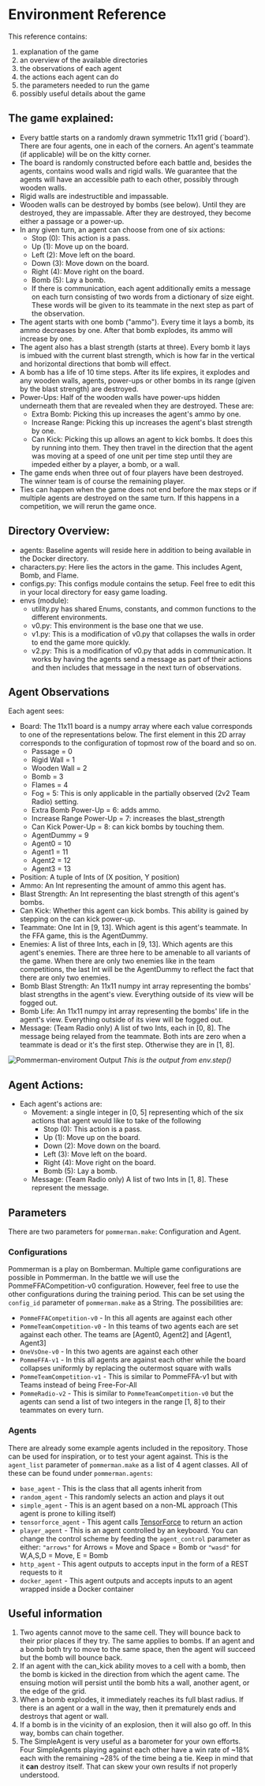 # Environment Reference

This reference contains:
 1. explanation of the game
 2. an overview of the available directories
 3. the observations of each agent
 4. the actions each agent can do
 5. the parameters needed to run the game
 6. possibly useful details about the game

## The game explained:

* Every battle starts on a randomly drawn symmetric 11x11 grid (`board'). There are four agents, one in each of the corners. An agent's teammate (if applicable) will be on the kitty corner.
* The board is randomly constructed before each battle and, besides the agents, contains wood walls and rigid walls. We guarantee that the agents will have an accessible path to each other, possibly through wooden walls.
* Rigid walls are indestructible and impassable.
* Wooden walls can be destroyed by bombs (see below). Until they are destroyed, they are impassable. After they are destroyed, they become either a passage or a power-up.
* In any given turn, an agent can choose from one of six actions:
  * Stop (0): This action is a pass.
  * Up (1): Move up on the board.
  * Left (2): Move left on the board.
  * Down (3): Move down on the board.
  * Right (4): Move right on the board.
  * Bomb (5): Lay a bomb.
  * If there is communication, each agent additionally emits a message on each turn consisting of two words from a dictionary of size eight. These words will be given to its teammate in the next step as part of the observation.
* The agent starts with one bomb ("ammo"). Every time it lays a bomb, its ammo decreases by one. After that bomb explodes, its ammo will increase by one.
* The agent also has a blast strength (starts at three). Every bomb it lays is imbued with the current blast strength, which is how far in the vertical and horizontal directions that bomb will effect.
* A bomb has a life of 10 time steps. After its life expires, it explodes and any wooden walls, agents, power-ups or other bombs in its range (given by the blast strength) are destroyed.
* Power-Ups: Half of the wooden walls have power-ups hidden underneath them that are revealed when they are destroyed. These are:
  * Extra Bomb: Picking this up increases the agent's ammo by one.
  * Increase Range: Picking this up increases the agent's blast strength by one.
  * Can Kick: Picking this up allows an agent to kick bombs. It does this by running into them. They then travel in the direction that the agent was moving at a speed of one unit per time step until they are impeded either by a player, a bomb, or a wall.
* The game ends when three out of four players have been destroyed. The winner team is of course the remaining player.
* Ties can happen when the game does not end before the max steps or if multiple agents are destroyed on the same turn. If this happens in a competition, we will rerun the game once.        

## Directory Overview:

* agents: Baseline agents will reside here in addition to being available in the Docker directory. 
* characters.py: Here lies the actors in the game. This includes Agent, Bomb, and Flame.
* configs.py: This configs module contains the setup. Feel free to edit this in your local directory for easy game loading.
* envs (module):
  * utility.py has shared Enums, constants, and common functions to the different environments.
  * v0.py: This environment is the base one that we use. 
  * v1.py: This is a modification of v0.py that collapses the walls in order to end the game more quickly.
  * v2.py: This is a modification of v0.py that adds in communication. It works by having the agents send a message as part of their actions and then includes that message in the next turn of observations.

## Agent Observations

Each agent sees:
  * Board: The 11x11 board is a numpy array where each value corresponds to one of the representations below. The first element in this 2D array corresponds to the configuration of topmost row of the board and so on.
    * Passage = 0
    * Rigid Wall = 1
    * Wooden Wall = 2
    * Bomb = 3
    * Flames = 4
    * Fog = 5: This is only applicable in the partially observed (2v2 Team Radio) setting.
    * Extra Bomb Power-Up = 6: adds ammo.
    * Increase Range Power-Up = 7: increases the blast_strength
    * Can Kick Power-Up = 8: can kick bombs by touching them.
    * AgentDummy = 9
    * Agent0 = 10
    * Agent1 = 11
    * Agent2 = 12
    * Agent3 = 13
  * Position: A tuple of Ints of (X position, Y position)
  * Ammo: An Int representing the amount of ammo this agent has. 
  * Blast Strength: An Int representing the blast strength of this agent's bombs.
  * Can Kick: Whether this agent can kick bombs. This ability is gained by stepping on the can kick power-up.
  * Teammate: One Int in [9, 13].  Which agent is this agent's teammate. In the FFA game, this is the AgentDummy.
  * Enemies: A list of three Ints, each in [9, 13]. Which agents are this agent's enemies. There are three here to be amenable to all variants of the game. When there are only two enemies like in the team competitions, the last Int will be the AgentDummy to reflect the fact that there are only two enemies.
  * Bomb Blast Strength: An 11x11 numpy int array representing the bombs' blast strengths in the agent's view. Everything outside of its view will be fogged out.
  * Bomb Life: An 11x11 numpy int array representing the bombs' life in the agent's view. Everything outside of its view will be fogged out.
  * Message: (Team Radio only) A list of two Ints, each in [0, 8]. The message being relayed from the teammate. Both ints are zero when a teammate is dead or it's the first step. Otherwise they are in [1, 8].


![Pommerman-enviroment Output](./assets/pom_env_output.png) *This is the output from env.step()*  

## Agent Actions:

* Each agent's actions are:
  * Movement: a single integer in [0, 5] representing which of the six actions that agent would like to take of the following
    * Stop (0): This action is a pass.
    * Up (1): Move up on the board.
    * Down (2): Move down on the board.
    * Left (3): Move left on the board.
    * Right (4): Move right on the board.
    * Bomb (5): Lay a bomb.
  * Message: (Team Radio only) A list of two Ints in [1, 8]. These represent the message. 
        

## Parameters
There are two parameters for `pommerman.make`: Configuration and Agent.

### Configurations
Pommerman is a play on Bomberman. Multiple game configurations are possible in Pommerman. In the battle we will use the PommeFFACompetition-v0 configuration. However, feel free to use the other configurations during the training period. This can be set using the `config_id` parameter of `pommerman.make` as a String. The possibilities are:   

* `PommeFFACompetition-v0` - In this all agents are against each other  
* `PommeTeamCompetition-v0` - In this teams of two agents each are set against each other. The teams are [Agent0, Agent2] and [Agent1, Agent3]  
* `OneVsOne-v0` - In this two agents are against each other  
* `PommeFFA-v1` - In this all agents are against each other while the board collapses uniformly by replacing the outermost square with walls  
* `PommeTeamCompetition-v1` - This is similar to PommeFFA-v1 but with Teams instead of being Free-For-All  
* `PommeRadio-v2` - This is similar to `PommeTeamCompetition-v0` but the agents can send a list of two integers in the range [1, 8] to their teammates on every turn.



### Agents
There are already some example agents included in the repository. Those can be used for inspiration, or to test your agent against. This is the `agent_list` parameter of `pommerman.make` as a list of 4 agent classes. All of these can be found under `pommerman.agents`:  

* `base_agent` - This is the class that all agents inherit from   
* `random_agent` - This randomly selects an action and plays it out  
* `simple_agent` - This is an agent based on a non-ML approach (This agent is prone to killing itself)   
* `tensorforce_agent` - This agent calls [TensorForce](https://github.com/reinforceio/tensorforce) to return an action  
* `player_agent` - This is an agent controlled by an keyboard. You can change the control scheme by feeding the `agent_control` parameter as either: `"arrows"` for Arrows = Move and Space = Bomb or `"wasd"` for W,A,S,D = Move, E = Bomb  
* `http_agent` - This agent outputs to accepts input in the form of a REST requests to it  
* `docker_agent` - This agent outputs and accepts inputs to an agent wrapped inside a Docker container  

## Useful information
1. Two agents cannot move to the same cell. They will bounce back to their prior places if they try. The same applies to bombs. If an agent and a bomb both try to move to the same space, then the agent will succeed but the bomb will bounce back.
2. If an agent with the can_kick ability moves to a cell with a bomb, then the bomb is kicked in the direction from which the agent came. The ensuing motion will persist until the bomb hits a wall, another agent, or the edge of the grid. 
3. When a bomb explodes, it immediately reaches its full blast radius. If there is an agent or a wall in the way, then it prematurely ends and destroys that agent or wall. 
4. If a bomb is in the vicinity of an explosion, then it will also go off. In this way, bombs can chain together.
5. The SimpleAgent is very useful as a barometer for your own efforts. Four SimpleAgents playing against each other have a win rate of ~18% each with the remaining ~28% of the time being a tie. Keep in mind that it **can** destroy itself. That can skew your own results if not properly understood.
